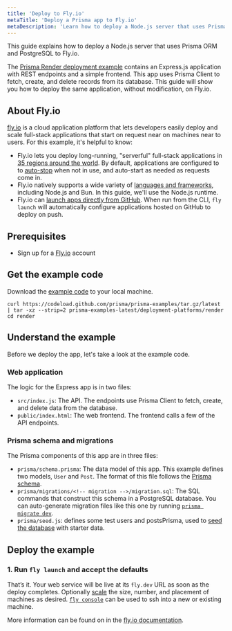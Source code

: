 ```yaml
---
title: 'Deploy to Fly.io'
metaTitle: 'Deploy a Prisma app to Fly.io'
metaDescription: 'Learn how to deploy a Node.js server that uses Prisma ORM to Fly.io.'
---
```


This guide explains how to deploy a Node.js server that uses Prisma ORM and PostgreSQL to Fly.io.

The [Prisma Render deployment example](https://github.com/prisma/prisma-examples/tree/latest/deployment-platforms/render) contains an Express.js application with REST endpoints and a simple frontend. This app uses Prisma Client to fetch, create, and delete records from its database.
This guide will show you how to deploy the same application, without modification, on Fly.io.

## About Fly.io

[fly.io](https://fly.io/) is a cloud application platform that lets developers easily deploy and scale full-stack applications that start on request near on machines near to users. For this example, it's helpful to know:

- Fly.io lets you deploy long-running, "serverful" full-stack applications in [35 regions around the world](https://fly.io/docs/reference/regions/). By default, applications are configured to to [auto-stop](https://fly.io/docs/launch/autostop-autostart/) when not in use, and auto-start as needed as requests come in.
- Fly.io natively supports a wide variety of [languages and frameworks](https://fly.io/docs/languages-and-frameworks/), including Node.js and Bun. In this guide, we'll use the Node.js runtime.
- Fly.io can [launch apps directly from GitHub](https://fly.io/speedrun). When run from the CLI, `fly launch` will automatically configure applications hosted on GitHub to deploy on push.

## Prerequisites

- Sign up for a [Fly.io](https://fly.io/docs/getting-started/launch/) account

## Get the example code

Download the [example code](https://github.com/prisma/prisma-examples/tree/latest/deployment-platforms/render) to your local machine.

```terminal
curl https://codeload.github.com/prisma/prisma-examples/tar.gz/latest | tar -xz --strip=2 prisma-examples-latest/deployment-platforms/render
cd render
```

## Understand the example

Before we deploy the app, let's take a look at the example code.

### Web application

The logic for the Express app is in two files:

- `src/index.js`: The API. The endpoints use Prisma Client to fetch, create, and delete data from the database.
- `public/index.html`: The web frontend. The frontend calls a few of the API endpoints.

### Prisma schema and migrations

The Prisma components of this app are in three files:

- `prisma/schema.prisma`: The data model of this app. This example defines two models, `User` and `Post`. The format of this file follows the [Prisma schema](/orm/prisma-schema/overview).
- `prisma/migrations/<!-- migration -->/migration.sql`: The SQL commands that construct this schema in a PostgreSQL database. You can auto-generate migration files like this one by running [`prisma migrate dev`](/orm/prisma-migrate/understanding-prisma-migrate/mental-model#what-is-prisma-migrate).
- `prisma/seed.js`: defines some test users and postsPrisma, used to [seed the database](/orm/prisma-migrate/workflows/seeding) with starter data.

## Deploy the example

### 1. Run `fly launch` and accept the defaults

That’s it. Your web service will be live at its `fly.dev` URL as soon as the deploy completes. Optionally [scale](https://fly.io/docs/launch/scale-count/) the size, number, and placement of machines as desired. [`fly console`](https://fly.io/docs/flyctl/console/) can be used to ssh into a new or existing machine.

More information can be found on in the [fly.io documentation](https://fly.io/docs/js/prisma/).
